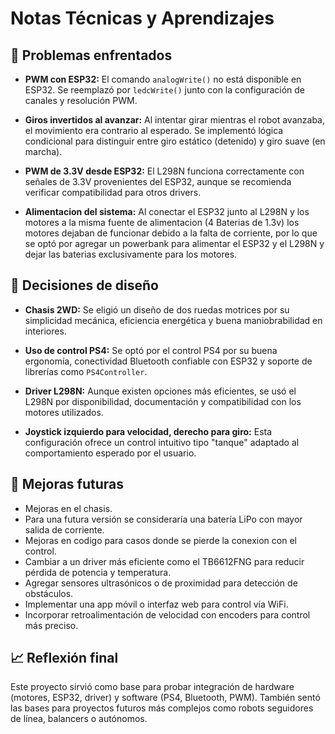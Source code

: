 # Notas Técnicas y Aprendizajes

## 🔧 Problemas enfrentados

* **PWM con ESP32:** El comando `analogWrite()` no está disponible en ESP32. Se reemplazó por `ledcWrite()` junto con la configuración de canales y resolución PWM.

* **Giros invertidos al avanzar:** Al intentar girar mientras el robot avanzaba, el movimiento era contrario al esperado. Se implementó lógica condicional para distinguir entre giro estático (detenido) y giro suave (en marcha).

* **PWM de 3.3V desde ESP32:** El L298N funciona correctamente con señales de 3.3V provenientes del ESP32, aunque se recomienda verificar compatibilidad para otros drivers.
* **Alimentacion del sistema:** Al conectar el ESP32 junto al L298N y los motores a la misma fuente de alimentacion (4 Baterias de 1.3v) los motores dejaban de funcionar debido a la falta de corriente, por lo que se optó por agregar un powerbank para alimentar el ESP32 y el L298N y dejar las baterias exclusivamente para los motores.

## 🧠 Decisiones de diseño

* **Chasis 2WD:** Se eligió un diseño de dos ruedas motrices por su simplicidad mecánica, eficiencia energética y buena maniobrabilidad en interiores.

* **Uso de control PS4:** Se optó por el control PS4 por su buena ergonomía, conectividad Bluetooth confiable con ESP32 y soporte de librerías como `PS4Controller`.

* **Driver L298N:** Aunque existen opciones más eficientes, se usó el L298N por disponibilidad, documentación y compatibilidad con los motores utilizados.

* **Joystick izquierdo para velocidad, derecho para giro:** Esta configuración ofrece un control intuitivo tipo "tanque" adaptado al comportamiento esperado por el usuario.

## 🚀 Mejoras futuras

* Mejoras en el chasis.
* Para una futura versión se consideraría una batería LiPo con mayor salida de corriente.
* Mejoras en codigo para casos donde se pierde la conexion con el control.
* Cambiar a un driver más eficiente como el TB6612FNG para reducir pérdida de potencia y temperatura.
* Agregar sensores ultrasónicos o de proximidad para detección de obstáculos.
* Implementar una app móvil o interfaz web para control vía WiFi.
* Incorporar retroalimentación de velocidad con encoders para control más preciso.

## 📈 Reflexión final

Este proyecto sirvió como base para probar integración de hardware (motores, ESP32, driver) y software (PS4, Bluetooth, PWM). También sentó las bases para proyectos futuros más complejos como robots seguidores de línea, balancers o autónomos.
